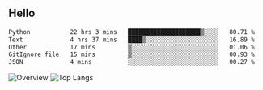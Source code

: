 ## Hello
<!--START_SECTION:waka-->

```txt
Python           22 hrs 3 mins   ████████████████████▒░░░░   80.71 %
Text             4 hrs 37 mins   ████▒░░░░░░░░░░░░░░░░░░░░   16.89 %
Other            17 mins         ▒░░░░░░░░░░░░░░░░░░░░░░░░   01.06 %
GitIgnore file   15 mins         ▒░░░░░░░░░░░░░░░░░░░░░░░░   00.93 %
JSON             4 mins          ░░░░░░░░░░░░░░░░░░░░░░░░░   00.27 %
```

<!--END_SECTION:waka-->
![Overview](https://github-readme-stats.vercel.app/api?username=Warspitee&count_private=true&include_all_commits=false&card_width=100&title_color=995C55&line_height=27&text_color=885566&bg_color=FFFFFF)
![Top Langs](https://github-readme-stats.vercel.app/api/top-langs/?username=Warspitee&&langs_count=3&card_height=500&card_width=100&title_color=995C55&text_color=885566&bg_color=FFFFFF)
